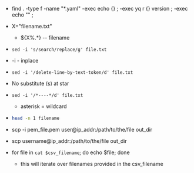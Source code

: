 * find . -type f -name "*.yaml" -exec echo {} \; -exec yq r {} version \; -exec echo "" \;
  
* X="filename.txt"
  
  * ${X%.*}  -- filename 
  
* `sed -i 's/search/replace/g' file.txt`
  
* -i - inplace
  
* `sed -i '/delete-line-by-text-token/d' file.txt`
  
* No substitute (s) at star
  
* `sed -i '/*----*/d' file.txt`
  
  * asterisk = wildcard
  
* ```sh
  head -n 1 filename 
  ```

* scp   -i   pem_file.pem   user@ip_addr:/path/to/the/file  out_dir 
* scp   username@ip_addr:/path/to/the/file   out_dir 
* for file in `cat $csv_filename`; do echo $file; done
  * this will iterate over filenames provided in the csv_filename




